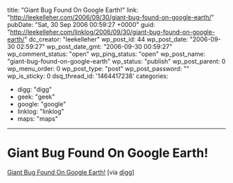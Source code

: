 title: "Giant Bug Found On Google Earth!"
link: "http://leekelleher.com/2006/09/30/giant-bug-found-on-google-earth/"
pubDate: "Sat, 30 Sep 2006 00:59:27 +0000"
guid: "http://leekelleher.com/linklog/2006/09/30/giant-bug-found-on-google-earth/"
dc_creator: "leekelleher"
wp_post_id: 44
wp_post_date: "2006-09-30 02:59:27"
wp_post_date_gmt: "2006-09-30 00:59:27"
wp_comment_status: "open"
wp_ping_status: "open"
wp_post_name: "giant-bug-found-on-google-earth"
wp_status: "publish"
wp_post_parent: 0
wp_menu_order: 0
wp_post_type: "post"
wp_post_password: ""
wp_is_sticky: 0
dsq_thread_id: '1464417238'
categories:
  - digg: "digg"
  - geek: "geek"
  - google: "google"
  - linklog: "linklog"
  - maps: "maps"

---

# Giant Bug Found On Google Earth!

<a href="http://maps.google.com/maps?hl=en&amp;q=Germany&amp;ie=UTF8&amp;om=1&amp;z=18&amp;ll=48.857699,10.205451&amp;spn=0.001585,0.005407&amp;t=k">Giant Bug Found On Google Earth!</a> [via <a href="http://digg.com/gadgets/Giant_Bug_Found_On_Google_Earth">digg</a>]